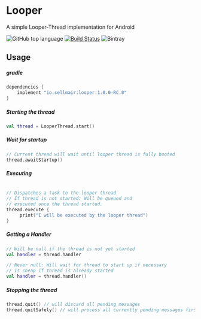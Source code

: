 # Looper 
A simple Looper-Thread implementation for Android

![GitHub top language](https://img.shields.io/github/languages/top/sellmair/looper.svg)
[![Build Status](https://travis-ci.org/sellmair/looper.svg?branch=develop)](https://travis-ci.org/sellmair/looper)
![Bintray](https://img.shields.io/bintray/v/sellmair/sellmair/looper.svg)


## Usage

##### gradle
```groovy
dependencies { 
    implement "io.sellmair:looper:1.0.0-RC.0"
}
```

##### Starting the thread

```kotlin
val thread = LooperThread.start()
```

##### Wait for startup
```kotlin
// Current thread will wait until looper thread is fully booted
thread.awaitStartup()
```

##### Executing 
```kotlin

// Dispatches a task to the looper thread
// If thread is not started: Will be queued and 
// executed once the thread started.
thread.execute {
     print("I will be executed by the looper thread")
}

```

##### Getting a Handler
```kotlin
// Will be null if the thread is not yet started
val handler = thread.handler

// Never null: Will wait for thread to start up if necessary
// Is cheap if thread is already started
val handler = thread.handler()
```

##### Stopping the thread
```kotlin
thread.quit() // will discard all pending messages
thread.quitSafely() // will process all currently pending messages first
```